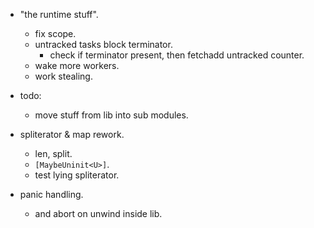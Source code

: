
- "the runtime stuff".
    - fix scope.
    - untracked tasks block terminator.
        - check if terminator present, then fetchadd untracked counter.
    - wake more workers.
    - work stealing.

- todo:
    - move stuff from lib into sub modules.

- spliterator & map rework.
    - len, split.
    - `[MaybeUninit<U>]`.
    - test lying spliterator.

- panic handling.
    - and abort on unwind inside lib.

